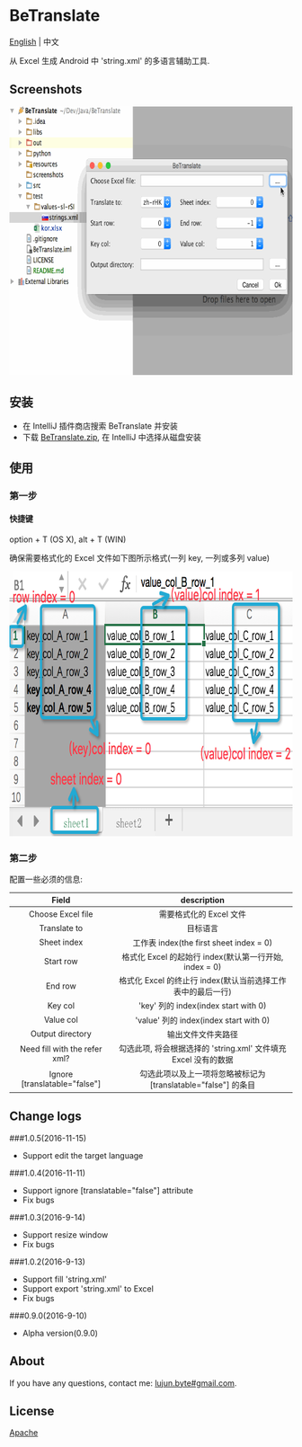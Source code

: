 # BeTranslate

[English](README.md) | 中文

从 Excel 生成 Android 中 'string.xml' 的多语言辅助工具.

## Screenshots

<img src="/screenshots/betranslate_screen_record_0.9.0.gif" alt="screenshots/betranslate_screen_record_0.9.0.gif" width="705" height="478" />

## 安装

* 在 IntelliJ 插件商店搜索 BeTranslate 并安装
* 下载 [BeTranslate.zip](BeTranslate.zip), 在 IntelliJ 中选择从磁盘安装

## 使用

### 第一步

#### 快捷键

option + T (OS X), alt + T (WIN)

确保需要格式化的 Excel 文件如下图所示格式(一列 key, 一列或多列 value)

<img src="/screenshots/betranslate_record_excel.png" alt="screenshots/betranslate_record_excel.png" width="788" height="472" />

### 第二步

配置一些必须的信息:

|Field|description
|:---:|:---:|
| Choose Excel file | 需要格式化的 Excel 文件
| Translate to | 目标语言
| Sheet index | 工作表 index(the first sheet index = 0)
| Start row | 格式化 Excel 的起始行 index(默认第一行开始, index = 0)
| End row | 格式化 Excel 的终止行 index(默认当前选择工作表中的最后一行)
| Key col | 'key' 列的 index(index start with 0)
| Value col | 'value' 列的 index(index start with 0)
| Output directory | 输出文件文件夹路径
| Need fill with the refer xml? | 勾选此项, 将会根据选择的 'string.xml' 文件填充 Excel 没有的数据
| Ignore [translatable="false"] | 勾选此项以及上一项将忽略被标记为 [translatable="false"] 的条目

## Change logs

###1.0.5(2016-11-15)
- Support edit the target language
     
###1.0.4(2016-11-11)
- Support ignore [translatable="false"] attribute
- Fix bugs

###1.0.3(2016-9-14)
- Support resize window
- Fix bugs

###1.0.2(2016-9-13)
- Support fill 'string.xml'
- Support export 'string.xml' to Excel
- Fix bugs

###0.9.0(2016-9-10)
- Alpha version(0.9.0)

## About
If you have any questions, contact me: [lujun.byte#gmail.com](mailto:lujun.byte@gmail.com).

## License

[Apache](LICENSE)
